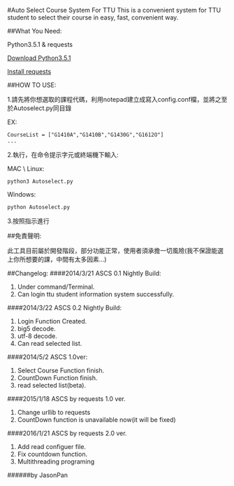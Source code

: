 #Auto Select Course System For TTU
This is a convenient system for TTU student to select their course in easy, fast, convenient way.

##What You Need:

Python3.5.1 & requests

[Download Python3.5.1](https://www.python.org/downloads/release/python-351/)

[Install requests](http://docs.python-requests.org/en/latest/)

##HOW TO USE:

1.請先將你想選取的課程代碼，利用notepad建立成寫入config.conf檔，並將之至於Autoselect.py同目錄

EX:
```
CourseList = ["G1410A","G1410B","G1430G","G1612O"]
...
```
2.執行，在命令提示字元或終端機下輸入:

MAC \ Linux:
```
python3 Autoselect.py
```
Windows:
```
python Autoselect.py
```
3.按照指示進行

##免責聲明:

此工具目前屬於開發階段，部分功能正常，使用者須承擔一切風險(我不保證能選上你所想要的課，中間有太多因素...)

##Changelog:
####2014/3/21 ASCS 0.1 Nightly Build:

1. Under command/Terminal.
2. Can login ttu student information system successfully.

####2014/3/22 ASCS 0.2 Nightly Build:

1. Login Function Created.
2. big5 decode.
3. utf-8 decode.
4. Can read selected list.

####2014/5/2  ASCS 1.0ver:

1. Select Course Function finish.
2. CountDown Function finish.
3. read selected list(beta).

####2015/1/18 ASCS by requests 1.0 ver.

1. Change urllib to requests
2. CountDown function is unavailable now(it will be fixed)

####2016/1/21 ASCS by requests 2.0 ver.
1. Add read configuer file.
2. Fix countdown function.
3. Multithreading programing

######by JasonPan

